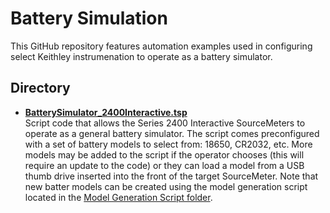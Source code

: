 
# Battery Simulation

This GitHub repository features automation examples used in configuring select Keithley instrumenation to operate as a battery simulator.

## Directory

[comment]: **[Title](./directory)**  

* **[BatterySimulator_2400Interactive.tsp](./BatterySimulator_2400Interactive.tsp)**  
Script code that allows the Series 2400 Interactive SourceMeters to operate as a general battery simulator. The script comes preconfigured with a set of battery models to select from: 18650, CR2032, etc. More models may be added to the script if the operator chooses (this will require an update to the code) or they can load a model from a USB thumb drive inserted into the front of the target SourceMeter. Note that new batter models can be created using the model generation script located in the [Model Generation Script folder](../Model_Generation_Script).

 
